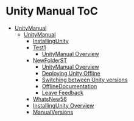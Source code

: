 Unity Manual ToC
================
 - [UnityManual]()
	 - [UnityManual]()
		 - [InstallingUnity]()
		 - [Test1]()
			 - [UnityManual Overview](UnityManual_1.md)
		 - [NewFolderST]()
			 - [UnityManual Overview](UnityManual.md)
			 - [Deploying Unity Offline](DeployingUnityOffline.md)
			 - [Switching between Unity versions](SwitchingDocumentationVersions.md)
			 - [OfflineDocumentation](OfflineDocumentation.md)
			 - [Leave Feedback](LeaveFeedback.md)
		 - [WhatsNew56](WhatsNew56.md)
		 - [InstallingUnity Overview](InstallingUnity.md)
		 - [ManualVersions](ManualVersions.md)

